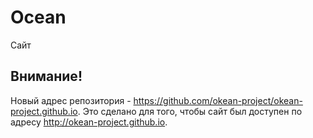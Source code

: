 # Ocean
Сайт

## Внимание!
Новый адрес репозитория - https://github.com/okean-project/okean-project.github.io. Это сделано для того, чтобы сайт был доступен по адресу http://okean-project.github.io.
